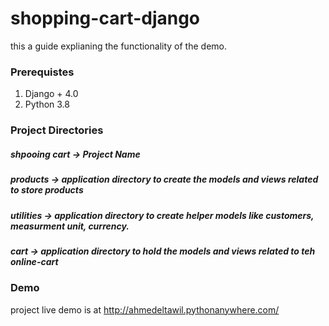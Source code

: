 # shopping-cart-django
this a guide  explianing the functionality of the demo.


### Prerequistes
1. Django + 4.0
2. Python 3.8

### Project Directories
##### shpooing cart -> Project Name
##### products -> application directory to create the models and views related to store products
##### utilities -> application directory to create helper models like customers, measurment unit, currency.
##### cart -> application directory to hold the models and views related to teh online-cart

### Demo

project live demo is at http://ahmedeltawil.pythonanywhere.com/





